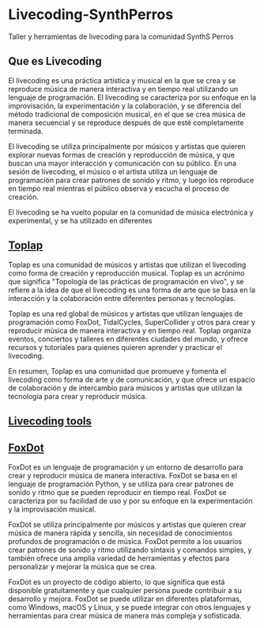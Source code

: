 # Livecoding-SynthPerros
Taller y herramientas de livecoding para  la comunidad SynthS Perros 


## Que es Livecoding 

El livecoding es una práctica artística y musical en la que se crea y se reproduce música de manera interactiva y en tiempo real utilizando un lenguaje de programación. El livecoding se caracteriza por su enfoque en la improvisación, la experimentación y la colaboración, y se diferencia del método tradicional de composición musical, en el que se crea música de manera secuencial y se reproduce después de que esté completamente terminada.

El livecoding se utiliza principalmente por músicos y artistas que quieren explorar nuevas formas de creación y reproducción de música, y que buscan una mayor interacción y comunicación con su público. En una sesión de livecoding, el músico o el artista utiliza un lenguaje de programación para crear patrones de sonido y ritmo, y luego los reproduce en tiempo real mientras el público observa y escucha el proceso de creación.

El livecoding se ha vuelto popular en la comunidad de música electrónica y experimental, y se ha utilizado en diferentes


## [Toplap](https://toplap.org/)

Toplap es una comunidad de músicos y artistas que utilizan el livecoding como forma de creación y reproducción musical. Toplap es un acrónimo que significa "Topología de las prácticas de programación en vivo", y se refiere a la idea de que el livecoding es una forma de arte que se basa en la interacción y la colaboración entre diferentes personas y tecnologías.

Toplap es una red global de músicos y artistas que utilizan lenguajes de programación como FoxDot, TidalCycles, SuperCollider y otros para crear y reproducir música de manera interactiva y en tiempo real. Toplap organiza eventos, conciertos y talleres en diferentes ciudades del mundo, y ofrece recursos y tutoriales para quienes quieren aprender y practicar el livecoding.

En resumen, Toplap es una comunidad que promueve y fomenta el livecoding como forma de arte y de comunicación, y que ofrece un espacio de colaboración y de intercambio para músicos y artistas que utilizan la tecnología para crear y reproducir música.


## [Livecoding tools](https://github.com/toplap/awesome-livecoding)

## [FoxDot](https://foxdot.org/)

FoxDot es un lenguaje de programación y un entorno de desarrollo para crear y reproducir música de manera interactiva. FoxDot se basa en el lenguaje de programación Python, y se utiliza para crear patrones de sonido y ritmo que se pueden reproducir en tiempo real. FoxDot se caracteriza por su facilidad de uso y por su enfoque en la experimentación y la improvisación musical.

FoxDot se utiliza principalmente por músicos y artistas que quieren crear música de manera rápida y sencilla, sin necesidad de conocimientos profundos de programación o de música. FoxDot permite a los usuarios crear patrones de sonido y ritmo utilizando sintaxis y comandos simples, y también ofrece una amplia variedad de herramientas y efectos para personalizar y mejorar la música que se crea.

FoxDot es un proyecto de código abierto, lo que significa que está disponible gratuitamente y que cualquier persona puede contribuir a su desarrollo y mejora. FoxDot se puede utilizar en diferentes plataformas, como Windows, macOS y Linux, y se puede integrar con otros lenguajes y herramientas para crear música de manera más compleja y sofisticada.





